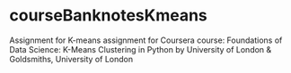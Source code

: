 # courseBanknotesKmeans
Assignment for K-means assignment for Coursera course: Foundations of Data Science: K-Means Clustering in Python by University of London &amp; Goldsmiths, University of London
